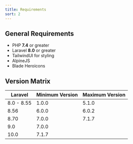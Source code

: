 ```yaml
---
title: Requirements
sort: 2
---
```


## General Requirements

-   PHP **7.4** or greater
-   Laravel **8.0** or greater
-   TailwindUI for styling
-   AlpineJS
-   Blade Heroicons

## Version Matrix

| Laravel    | Minimum Version | Maximum Version |
| ---------- | --------------- | --------------- |
| 8.0 - 8.55 | 1.0.0           | 5.1.0           |
| 8.56       | 6.0.0           | 6.0.2           |
| 8.70       | 7.0.0           | 7.1.7           |
| 9.0        | 7.0.0           |                 |
| 10.0       | 7.1.7           |                 |

